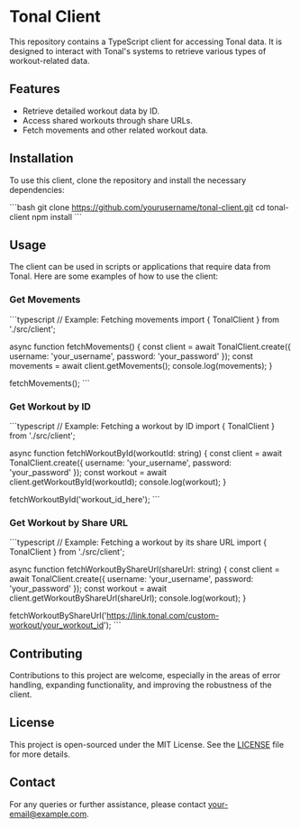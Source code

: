 # Tonal Client

This repository contains a TypeScript client for accessing Tonal data. It is designed to interact with Tonal's systems to retrieve various types of workout-related data.


## Features

- Retrieve detailed workout data by ID.
- Access shared workouts through share URLs.
- Fetch movements and other related workout data.

## Installation

To use this client, clone the repository and install the necessary dependencies:

\```bash
git clone https://github.com/yourusername/tonal-client.git
cd tonal-client
npm install
\```

## Usage

The client can be used in scripts or applications that require data from Tonal. Here are some examples of how to use the client:

### Get Movements

\```typescript
// Example: Fetching movements
import { TonalClient } from './src/client';

async function fetchMovements() {
    const client = await TonalClient.create({ username: 'your_username', password: 'your_password' });
    const movements = await client.getMovements();
    console.log(movements);
}

fetchMovements();
\```

### Get Workout by ID

\```typescript
// Example: Fetching a workout by ID
import { TonalClient } from './src/client';

async function fetchWorkoutById(workoutId: string) {
    const client = await TonalClient.create({ username: 'your_username', password: 'your_password' });
    const workout = await client.getWorkoutById(workoutId);
    console.log(workout);
}

fetchWorkoutById('workout_id_here');
\```

### Get Workout by Share URL

\```typescript
// Example: Fetching a workout by its share URL
import { TonalClient } from './src/client';

async function fetchWorkoutByShareUrl(shareUrl: string) {
    const client = await TonalClient.create({ username: 'your_username', password: 'your_password' });
    const workout = await client.getWorkoutByShareUrl(shareUrl);
    console.log(workout);
}

fetchWorkoutByShareUrl('https://link.tonal.com/custom-workout/your_workout_id');
\```

## Contributing

Contributions to this project are welcome, especially in the areas of error handling, expanding functionality, and improving the robustness of the client.

## License

This project is open-sourced under the MIT License. See the [LICENSE](LICENSE) file for more details.

## Contact

For any queries or further assistance, please contact [your-email@example.com](mailto:your-email@example.com).